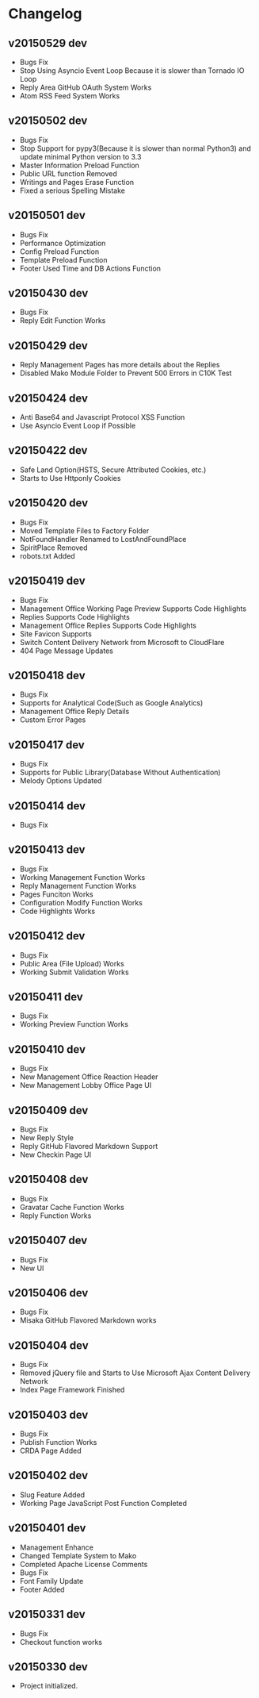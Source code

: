 # Changelog

v20150529 dev
-------------
 - Bugs Fix
 - Stop Using Asyncio Event Loop Because it is slower than Tornado IO Loop
 - Reply Area GitHub OAuth System Works
 - Atom RSS Feed System Works

v20150502 dev
-------------
 - Bugs Fix
 - Stop Support for pypy3(Because it is slower than normal Python3) and update minimal Python version to 3.3
 - Master Information Preload Function
 - Public URL function Removed
 - Writings and Pages Erase Function
 - Fixed a serious Spelling Mistake

v20150501 dev
-------------
 - Bugs Fix
 - Performance Optimization
 - Config Preload Function
 - Template Preload Function
 - Footer Used Time and DB Actions Function

v20150430 dev
-------------
 - Bugs Fix
 - Reply Edit Function Works

v20150429 dev
-------------
 - Reply Management Pages has more details about the Replies
 - Disabled Mako Module Folder to Prevent 500 Errors in C10K Test

v20150424 dev
-------------
 - Anti Base64 and Javascript Protocol XSS Function
 - Use Asyncio Event Loop if Possible

v20150422 dev
-------------
 - Safe Land Option(HSTS, Secure Attributed Cookies, etc.)
 - Starts to Use Httponly Cookies

v20150420 dev
-------------
 - Bugs Fix
 - Moved Template Files to Factory Folder
 - NotFoundHandler Renamed to LostAndFoundPlace
 - SpiritPlace Removed
 - robots.txt Added

v20150419 dev
-------------
 - Bugs Fix
 - Management Office Working Page Preview Supports Code Highlights
 - Replies Supports Code Highlights
 - Management Office Replies Supports Code Highlights
 - Site Favicon Supports
 - Switch Content Delivery Network from Microsoft to CloudFlare
 - 404 Page Message Updates

v20150418 dev
-------------
 - Bugs Fix
 - Supports for Analytical Code(Such as Google Analytics)
 - Management Office Reply Details
 - Custom Error Pages

v20150417 dev
-------------
 - Bugs Fix
 - Supports for Public Library(Database Without Authentication)
 - Melody Options Updated

v20150414 dev
-------------
 - Bugs Fix

v20150413 dev
-------------
 - Bugs Fix
 - Working Management Function Works
 - Reply Management Function Works
 - Pages Funciton Works
 - Configuration Modify Function Works
 - Code Highlights Works

v20150412 dev
-------------
 - Bugs Fix
 - Public Area (File Upload) Works
 - Working Submit Validation Works

v20150411 dev
-------------
 - Bugs Fix
 - Working Preview Function Works

v20150410 dev
-------------
 - Bugs Fix
 - New Management Office Reaction Header
 - New Management Lobby Office Page UI

v20150409 dev
-------------
 - Bugs Fix
 - New Reply Style
 - Reply GitHub Flavored Markdown Support
 - New Checkin Page UI

v20150408 dev
-------------
 - Bugs Fix
 - Gravatar Cache Function Works
 - Reply Function Works

v20150407 dev
-------------
 - Bugs Fix
 - New UI

v20150406 dev
-------------
 - Bugs Fix
 - Misaka GitHub Flavored Markdown works

v20150404 dev
-------------
 - Bugs Fix
 - Removed jQuery file and Starts to Use Microsoft Ajax Content Delivery Network
 - Index Page Framework Finished

v20150403 dev
-------------
 - Bugs Fix
 - Publish Function Works
 - CRDA Page Added

v20150402 dev
-------------
 - Slug Feature Added
 - Working Page JavaScript Post Function Completed

v20150401 dev
-------------
 - Management Enhance
 - Changed Template System to Mako
 - Completed Apache License Comments
 - Bugs Fix
 - Font Family Update
 - Footer Added

v20150331 dev
-------------
 - Bugs Fix
 - Checkout function works

v20150330 dev
-------------
 - Project initialized.
